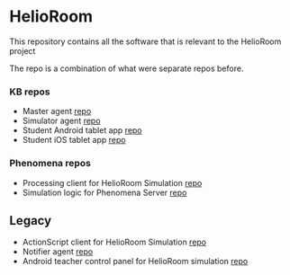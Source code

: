 # HelioRoom

This repository contains all the software that is relevant to the HelioRoom project


The repo is a combination of what were separate repos before.

### KB repos
- Master agent [repo](https://github.com/ltg-uic/hr-java-master-agent)
- Simulator agent [repo](https://github.com/ltg-uic/hr-java-simulator-agent)
- Student Android tablet app [repo](https://github.com/ltg-uic/hr-android-app)
- Student iOS tablet app [repo](https://github.com/ltg-uic/hr-ios-app) 

### Phenomena repos
- Processing client for HelioRoom Simulation [repo](https://github.com/ltg-uic/hr-phen-processing-client)
- Simulation logic for Phenomena Server [repo](https://github.com/ltg-uic/hr-phen-java-logic)

## Legacy
- ActionScript client for HelioRoom Simulation [repo](https://github.com/ltg-uic/hr-phen-flex-client)
- Notifier agent [repo](https://github.com/ltg-uic/hr-java-notifier-agent)
- Android teacher control panel for HelioRoom simulation [repo](https://github.com/ltg-uic/hr-phen-android-teacher-dash)

